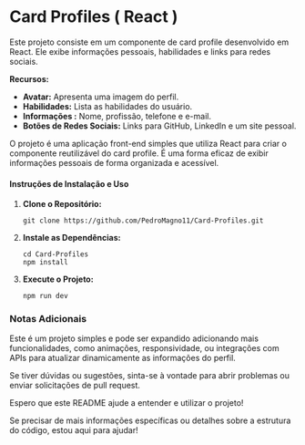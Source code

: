 # Card Profiles ( React )

Este projeto consiste em um componente de card profile desenvolvido em React. Ele exibe informações pessoais, habilidades e links para redes sociais.

**Recursos:**
- **Avatar:** Apresenta uma imagem do perfil.
- **Habilidades:** Lista as habilidades do usuário.
- **Informações :** Nome, profissão, telefone e e-mail.
- **Botões de Redes Sociais:** Links para GitHub, LinkedIn e um site pessoal.

O projeto é uma aplicação front-end simples que utiliza React para criar o componente reutilizável do card profile. É uma forma eficaz de exibir informações pessoais de forma organizada e acessível.

#### Instruções de Instalação e Uso

1. **Clone o Repositório:**
   ```
   git clone https://github.com/PedroMagno11/Card-Profiles.git
   ```

2. **Instale as Dependências:**
   ```
   cd Card-Profiles
   npm install
   ```

3. **Execute o Projeto:**
   ```
   npm run dev
   ```


### Notas Adicionais

Este é um projeto simples e pode ser expandido adicionando mais funcionalidades, como animações, responsividade, ou integrações com APIs para atualizar dinamicamente as informações do perfil.

Se tiver dúvidas ou sugestões, sinta-se à vontade para abrir problemas ou enviar solicitações de pull request.

Espero que este README ajude a entender e utilizar o projeto!

Se precisar de mais informações específicas ou detalhes sobre a estrutura do código, estou aqui para ajudar!